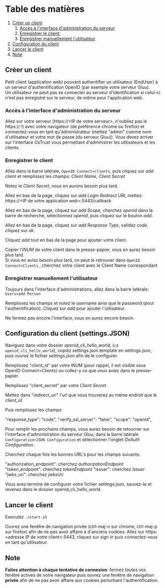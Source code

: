 # Table des matières
1. [Créer un client](#creer_client)
    1. [Accès à l'interface d'administration du serveur](#GUI)
    2. [Enregistrer le client:](#enr_client)
    3. [Enregistrer manuellement l'utilisateur](#enr_user)
2. [Configuration du client](#conf_client)
3. [Lancer le client](#client_launch)
4. [Note](#notes)


## Créer un client<a name="creer_client"></a>
Petit client (application web) pouvant authentifier un utilisateur (EndUser) à un serveur d'authentification OpenID (par exemple votre serveur Gluu).<br>
Un utilisateur ne peut pas se connecter au serveur d'identification si celui-ci n'est pas enregistré sur le serveur, de même pour l'application web.

### Accès à l'interface d'administration du serveur<a name="GUI"></a>
Allez sur votre serveur (https://\<IP de votre serveur\>, n'oubliez pas le https:// !) avec votre navigateur (de préférence chrome ou firefox) et connectez-vous en tant qu'administrateur (mettez "admin" comme nom d'utilisateur et votre mot de passe (du serveur Gluu)). Vous devez arriver sur l'interface OxTrust vous permettant d'administrer les utilisateurs et les clients.

### Enregistrer le client<a name="enr_client"></a>
Allez dans la barre latérale, `OpenID Connect>clients`, puis cliquez sur *add client* et remplissez les champs: *Client Name*, *Client Secret*

Notez le *Client Secret*, nous en aurons besoin plus tard.

Allez en bas de la page, cliquez sur *add Login Redirect URI*, mettez: https://\<IP de votre application web\>:5443/callback

Allez en bas de la page, cliquez sur *add Scope*, cherchez *openid* dans la barre de recherche, sélectionnez *openid*, puis cliquez sur  le bouton *add*.

Allez en bas de la page, cliquez sur *add Response Type*, validez *code*, cliquez sur *ok*.

Cliquez *add* tout en bas de la page pour ajouter votre client. 

Copier l'*INUM* de votre client dans le presse-papier, vous en aurez besoin plus tard.<br>
Si vous en aviez besoin plus tard, on peut le retrouver dans `OpenID Connect>Clients` , cherchez votre client avec le Client Name correspondant

### Enregistrer manuellement l'utilisateur<a name="enr_user"></a>
Toujours dans l'interface d'administrations, allez dans la barre latérale: `Users>add Person`

Remplissez les champs et notez le username ainsi que le password (pour l'authentification). Cliquez sur *add* pour ajouter l'utilisateur.

Ne fermez pas encore l'interface, vous en aurez encore besoin.

## Configuration du client (settings.JSON)<a name="conf_client"></a>
Naviguez dans votre dossier *openid_cli_hello_world*, (`cd openid_cli_hello_world`), copiez settings.json.template en settings.json, puis ouvrez le fichier *settings.json* afin de le configurer.

Remplissez "client_id" par votre INUM (pour rappel, il est visible sous OpenID Connect>Clients) ou collez-y ce que vous aviez dans le presse-papier.

Remplissez "client_secret" par votre *Client Secret*.

Mettez dans "redirect_uri" l'url que vous trouverez au même endroit que le *client_id*

Puis remplissez les champs:

 "response_type": "code",
 "verify_ssl_server": "false",
 "scope": "openid",
  
Pour remplir les prochains champs, vous aurez besoin de retourner sur l'interface d'administration du serveur Gluu, dans la barre latérale `Configuration>JSON Configuration` et sélectionner l'onglet *OxAuth Configuration*.

Cherchez chaque fois les bonnes URL's pour les champs suivants:

"authorization_endpoint": cherchez *authorizationEndpoint*
"token_endpoint": cherchez *tokenEndpoint*
"issuer": cherchez *Issuer*
"jwks_uri": cherchez *jwksUri*

Vous avez terminé de configurer votre fichier settings.json, sauvez-le et revenez dans le dossier openid_cli_hello_world.

## Lancer le client <a name="client_launch"></a>
Executez `./start.sh`

Ouvrez une fenêtre de navigation privée (ctrl-maj-n sur chrome, ctrl-maj-p sur firefox) afin de ne pas avoir affaire à d'anciens cookies. Allez sur https:\<adresse IP de votre client\>:5443, cliquez sur *sign in* puis connectez-vous en tant qu'utilisateur.

## Note<a name="notes"></a>
__Faites attention à chaque tentative de connexion__: fermez toutes vos fenêtre actives de votre navigateur puis ouvrez une fenêtre de navigation **privée** afin de ne pas avoir affaire aux cookies perturbant l'authentification.

